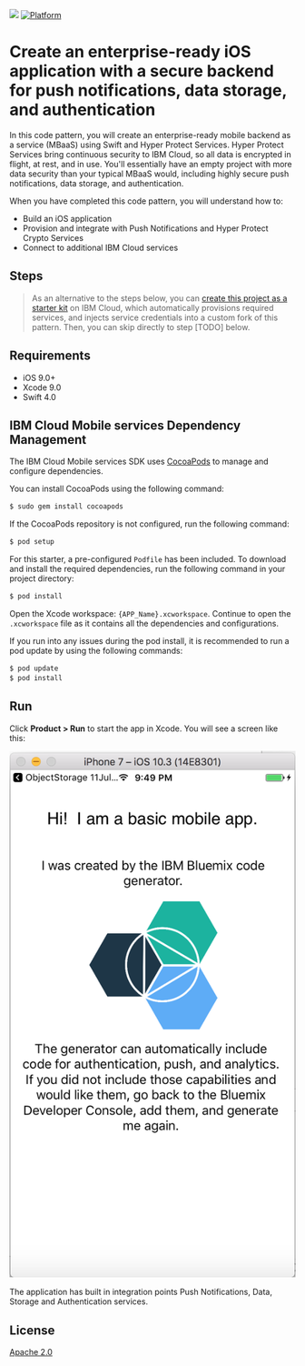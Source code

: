 [![](https://img.shields.io/badge/IBM%20Cloud-powered-blue.svg)](https://bluemix.net)
[![Platform](https://img.shields.io/badge/platform-ios_swift-lightgrey.svg?style=flat)](https://developer.apple.com/swift/)

# Create an enterprise-ready iOS application with a secure backend for push notifications, data storage, and authentication

In this code pattern, you will create an enterprise-ready mobile backend as a service (MBaaS) using Swift and Hyper Protect Services. Hyper Protect Services bring continuous security to IBM Cloud, so all data is encrypted in flight, at rest, and in use. You'll essentially have an empty project with more data security than your typical MBaaS would, including highly secure push notifications, data storage, and authentication.

When you have completed this code pattern, you will understand how to:

* Build an iOS application
* Provision and integrate with Push Notifications and Hyper Protect Crypto Services
* Connect to additional IBM Cloud services

## Steps

> As an alternative to the steps below, you can [create this project as a starter kit](https://console.bluemix.net/developer/appledevelopment/create-app?defaultDeploymentToolchain=&defaultLanguage=IOS_SWIFT&env_id=ibm%3Ayp%3Aus-south&navMode=catalog&starterKit=bee074e4-a6c7-3cfd-b131-8d302942ee0a) on IBM Cloud, which automatically provisions required services, and injects service credentials into a custom fork of this pattern. Then, you can skip directly to step [TODO] below.

## Requirements

* iOS 9.0+
* Xcode 9.0
* Swift 4.0

## IBM Cloud Mobile services Dependency Management

The IBM Cloud Mobile services SDK uses [CocoaPods](https://cocoapods.org/) to manage and configure dependencies.

You can install CocoaPods using the following command:

```bash
$ sudo gem install cocoapods
```

If the CocoaPods repository is not configured, run the following command:

```bash
$ pod setup
```

For this starter, a pre-configured `Podfile` has been included. To download and install the required dependencies, run the following command in your project directory:

```bash
$ pod install
```
Open the Xcode workspace: `{APP_Name}.xcworkspace`. Continue to open the `.xcworkspace` file as it contains all the dependencies and configurations.

If you run into any issues during the pod install, it is recommended to run a pod update by using the following commands:

```bash
$ pod update
$ pod install
```

## Run

Click **Product > Run** to start the app in Xcode.  You will see a screen like this:

![Empty App Screenshot](README_Images/basic_home_screen.png)

The application has built in integration points  Push Notifications, Data, Storage and Authentication services.

## License

[Apache 2.0](LICENSE)
